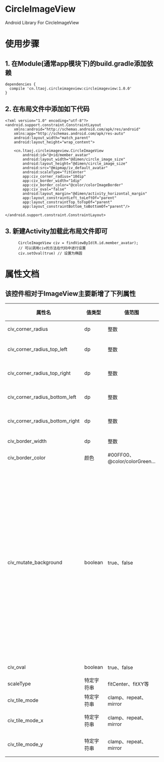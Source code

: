 # CircleImageView
Android Library For CircleImageView


# 使用步骤

## 1. 在Module(通常app模块下)的build.gradle添加依赖

```
dependencies {
  compile 'cn.ltaoj.circleimageview:circleimageview:1.0.0'
}
```

## 2. 在布局文件中添加如下代码

```
<?xml version="1.0" encoding="utf-8"?>
<android.support.constraint.ConstraintLayout
    xmlns:android="http://schemas.android.com/apk/res/android"
    xmlns:app="http://schemas.android.com/apk/res-auto"
    android:layout_width="match_parent"
    android:layout_height="wrap_content">
    
    <cn.ltaoj.circleimageview.CircleImageView
        android:id="@+id/member_avatar"
        android:layout_width="@dimen/circle_image_size"
        android:layout_height="@dimen/circle_image_size"
        android:src="@mipmap/iv_default_avatar"
        android:scaleType="fitCenter"
        app:civ_corner_radius="10dip"
        app:civ_border_width="1dip"
        app:civ_border_color="@color/colorImageBorder"
        app:civ_oval="false"
        android:layout_margin="@dimen/activity_horizontal_margin"
        app:layout_constraintLeft_toLeftOf="parent"
        app:layout_constraintTop_toTopOf="parent"
        app:layout_constraintBottom_toBottomOf="parent"/>
        
</android.support.constraint.ConstraintLayout>
```

## 3. 新建Activity加载此布局文件即可

```
      CircleImageView civ = findViewById(R.id.member_avatar);
      // 可以调用civ的方法在代码中进行设置
      civ.setOval(true) // 设置为椭圆
```

# 属性文档

## **该控件相对于ImageView主要新增了下列属性**

|属性名|值类型|值范围|属性含义|
|------|---|---|---|
|civ_corner_radius|dp|整数|圆角半径|
|civ_corner_radius_top_left|dp|整数|左上角圆角半径|
|civ_corner_radius_top_right|dp|整数|右上角圆角半径|
|civ_corner_radius_bottom_left|dp|整数|左下角圆形半径|
|civ_corner_radius_bottom_right|dp|整数|右下角圆形半径|
|civ_border_width|dp|整数|边框宽度|
|civ_border_color|颜色|#00FF00、@color/colorGreen...|边框颜色|
|civ_mutate_background|boolean|true、false|如果为false，那么当多个图片引用统一布局时，其中一个图片实例改变，那么其他的引用对象也会发生改变。如果为true，那么当对其中一个实例改变时，并不会影响其他图片|
|civ_oval|boolean|true、false|是否椭圆|
|scaleType|特定字符串|fitCenter、fitXY等|缩放类型|
|civ_tile_mode|特定字符串|clamp、repeat、mirror|平铺模式|
|civ_tile_mode_x|特定字符串|clamp、repeat、mirror|X方向平铺模式|
|civ_tile_mode_y|特定字符串|clamp、repeat、mirror|Y方向平铺模式|
